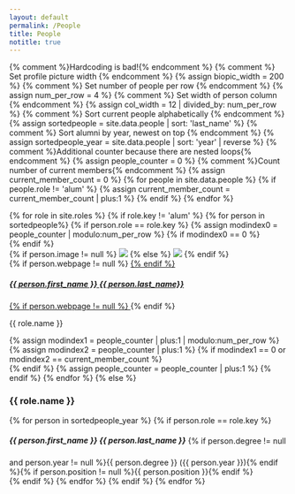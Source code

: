 ```yaml
---
layout: default
permalink: /People
title: People
notitle: true
---
```

{% comment %}Hardcoding is bad!{% endcomment %}
{% comment %} Set profile picture width {% endcomment %}
{% assign biopic_width = 200 %}
{% comment %} Set number of people per row {% endcomment %}
{% assign num_per_row = 4 %}
{% comment %} Set width of person column {% endcomment %}
{% assign col_width = 12 | divided_by: num_per_row %}
{% comment %} Sort current people alphabetically {% endcomment %}
{% assign sortedpeople = site.data.people | sort: 'last_name' %}
{% comment %} Sort alumni by year, newest on top {% endcomment %}
{% assign sortedpeople_year = site.data.people | sort: 'year' | reverse %}
{% comment %}Additional counter because there are nested loops{% endcomment %}
{% assign people_counter = 0 %}
{% comment %}Count number of current members{% endcomment %}
{% assign current_member_count = 0 %}
{% for people in site.data.people %}
{% if people.role != 'alum' %}
{% assign current_member_count = current_member_count | plus:1 %}
{% endif %}
{% endfor %}
<div class="container-fluid">
  {% for role in site.roles %}
  {% if role.key != 'alum' %}
  {% for person in sortedpeople%}
  {% if person.role == role.key %}
  {% assign modindex0 = people_counter | modulo:num_per_row %}
  {% if modindex0 == 0 %}
  <div class="row">
  {% endif %}
  <div class="col-lg-{{ col_width }}">
  <div class="card" style="border:0;box-shadow:none">
    {% if person.image != null %}
    <img class="card-img-top img-fluid rounded-circle" src="{{site.baseurl}}{{person.image}}" style="width:{{ biopic_width }}px"/>
    {% else %}
    <img class="card-img-top img-fluid rounded-circle" src="http://placehold.it/{{ biopic_width }}x{{ biopic_width }}?text=no+picture" />
    {% endif %}
    <div class="card-block text-xs-center">
      {% if person.webpage != null %}
      <a href="{{ person.webpage }}">
      {% endif %}
      <h5 class="card-title">{{ person.first_name }} {{ person.last_name}}</h5>
      {% if person.webpage != null %}
      </a>
      {% endif %}
      <p class="card-text text-muted">{{ role.name }}</p>
    </div>
  </div>
  </div>
  {% assign modindex1 = people_counter | plus:1 | modulo:num_per_row %}
  {% assign modindex2 = people_counter | plus:1 %}
  {% if modindex1 == 0 or modindex2 == current_member_count %}
  </div>
  {% endif %}
  {% assign people_counter = people_counter | plus:1 %}
  {% endif %}
  {% endfor %}
  {% else %}
  <h3>{{ role.name }}</h3>
  {% for person in sortedpeople_year %}
  {% if person.role == role.key %}
  <div class="col-xs-12">
    <h5 style="display:inline-block">{{ person.first_name }} {{ person.last_name }}</h5>
    <span>{% if person.degree != null and person.year != null %}{{ person.degree }} ({{ person.year }}){% endif %}{% if person.position != null %}{{ person.position }}{% endif %}</span>
  </div>
  {% endif %}
  {% endfor %}
  {% endif %}
  {% endfor %}
</div>
